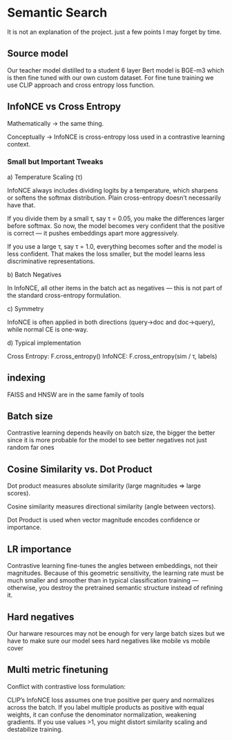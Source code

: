 # Semantic Search
It is not an explanation of the project. just a few points I may forget by time.

## Source model
Our teacher model distilled to a student 6 layer Bert model is BGE-m3 which is then fine tuned with our own custom dataset. For fine tune training we use CLIP approach and 
cross entropy loss function.

## InfoNCE vs Cross Entropy
Mathematically → the same thing.

Conceptually → InfoNCE is cross-entropy loss used in a contrastive learning context.

### Small but Important Tweaks
a) Temperature Scaling (τ)

InfoNCE always includes dividing logits by a temperature, which sharpens or softens the softmax distribution.
Plain cross-entropy doesn’t necessarily have that.

If you divide them by a small τ, say τ = 0.05, you make the differences larger before softmax. So now, the model becomes very confident that the positive is correct — 
it pushes embeddings apart more aggressively.

If you use a large τ, say τ = 1.0, everything becomes softer and the model is less confident. That makes the loss smaller, but the model learns less discriminative representations.

b) Batch Negatives

In InfoNCE, all other items in the batch act as negatives — this is not part of the standard cross-entropy formulation.

c) Symmetry

InfoNCE is often applied in both directions (query→doc and doc→query), while normal CE is one-way.

d) Typical implementation

Cross Entropy: F.cross_entropy()
InfoNCE: F.cross_entropy(sim / τ, labels)

## indexing
FAISS and HNSW are in the same family of tools


## Batch size
Contrastive learning depends heavily on batch size, the bigger the better since it is more probable for the model to see better negatives not just random far ones

## Cosine Similarity vs. Dot Product
Dot product measures absolute similarity (large magnitudes ⇒ large scores).

Cosine similarity measures directional similarity (angle between vectors).

Dot Product is used when vector magnitude encodes confidence or importance.

## LR importance
Contrastive learning fine-tunes the angles between embeddings, not their magnitudes.
Because of this geometric sensitivity, the learning rate must be much smaller and smoother than in typical classification training — otherwise, you destroy 
the pretrained semantic structure instead of refining it.

## Hard negatives
Our harware resources may not be enough for very large batch sizes but we have to make sure our model sees hard negatives like mobile vs mobile cover

## Multi metric finetuning
Conflict with contrastive loss formulation:

CLIP’s InfoNCE loss assumes one true positive per query and normalizes across the batch. If you label multiple products as positive with equal weights, it can confuse the 
denominator normalization, weakening gradients. If you use values >1, you might distort similarity scaling and destabilize training.

